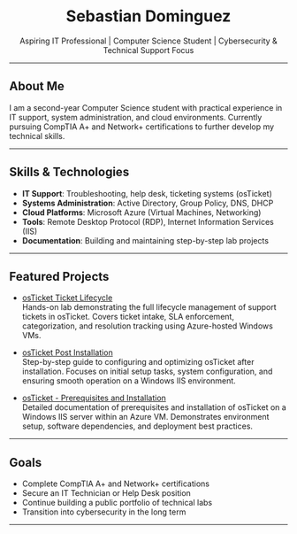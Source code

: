 <h1 align="center">Sebastian Dominguez</h1>
<p align="center">Aspiring IT Professional | Computer Science Student | Cybersecurity & Technical Support Focus</p>

---

## About Me

I am a second-year Computer Science student with practical experience in IT support, system administration, and cloud environments. Currently pursuing CompTIA A+ and Network+ certifications to further develop my technical skills.

---

## Skills & Technologies

- **IT Support**: Troubleshooting, help desk, ticketing systems (osTicket)
- **Systems Administration**: Active Directory, Group Policy, DNS, DHCP
- **Cloud Platforms**: Microsoft Azure (Virtual Machines, Networking)
- **Tools**: Remote Desktop Protocol (RDP), Internet Information Services (IIS)
- **Documentation**: Building and maintaining step-by-step lab projects

---

## Featured Projects

- [osTicket Ticket Lifecycle](https://github.com/seb-swe/osTicket-ticket-life-cycle)  
  Hands-on lab demonstrating the full lifecycle management of support tickets in osTicket. Covers ticket intake, SLA enforcement, categorization, and resolution tracking using Azure-hosted Windows VMs.

- [osTicket Post Installation](https://github.com/seb-swe/osTicket-Post-Installation)  
  Step-by-step guide to configuring and optimizing osTicket after installation. Focuses on initial setup tasks, system configuration, and ensuring smooth operation on a Windows IIS environment.

- [osTicket - Prerequisites and Installation](https://github.com/seb-swe/osticket-prereqs)  
  Detailed documentation of prerequisites and installation of osTicket on a Windows IIS server within an Azure VM. Demonstrates environment setup, software dependencies, and deployment best practices.


---

## Goals

- Complete CompTIA A+ and Network+ certifications
- Secure an IT Technician or Help Desk position
- Continue building a public portfolio of technical labs
- Transition into cybersecurity in the long term

---




